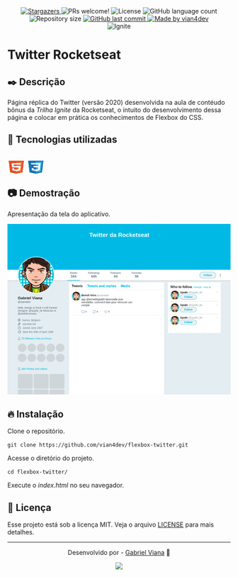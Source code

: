 <div align="center">
  <a href="https://github.com/vian4dev/twitter-rocketseat/stargazers">
    <img alt="Stargazers" src="https://img.shields.io/github/stars/vian4dev/twitter-rocketseat?style=social">
  </a>
  
  <img alt="PRs welcome!" src="https://img.shields.io/static/v1?label=PRs&message=welcome&color=7159c1&labelColor=000000" />
  <img alt="License" src="https://img.shields.io/static/v1?label=license&message=MIT&color=7159c1&labelColor=000000">
  <img alt="GitHub language count" src="https://img.shields.io/github/languages/count/vian4dev/twitter-rocketseat?color=%2304D361">
  <img alt="Repository size" src="https://img.shields.io/github/repo-size/vian4dev/twitter-rocketseat">
	
  <a href="https://github.com/vian4dev/twitter-rocketseat/commits/master">
    <img alt="GitHub last commit" src="https://img.shields.io/github/last-commit/vian4dev/twitter-rocketseat">
  </a>
  
  <a href="https://www.linkedin.com/in/vianadev/">
    <img alt="Made by vian4dev" src="https://img.shields.io/badge/made%20by-vian4dev-%2304D361">
  </a>
</div>

<div align="center">
  <img src="https://www.rocketseat.com.br/assets/logos/ignite-reduced.svg" width="150" height="150" alt="Ignite">
</div>

# Twitter Rocketseat

## ✒️ Descrição
Página réplica do Twitter (versão 2020) desenvolvida na aula de contéudo bônus da _Trilha Ignite_ da Rocketseat, o intuito do desenvolvimento dessa página e colocar em prática os conhecimentos de Flexbox do CSS.

## 🚀 Tecnologias utilizadas
<div style="display: inline_block"><br>
  <img align="center" alt="img-html" height="30" width="40" src="https://raw.githubusercontent.com/devicons/devicon/master/icons/html5/html5-original.svg">
  <img align="center" alt="img-css" height="30" width="40" src="https://raw.githubusercontent.com/devicons/devicon/master/icons/css3/css3-original.svg">
</div>

## 📷 Demostração
Apresentação da tela do aplicativo.
<div align="center">
  <img src="./.github/flexbox-twitter.png" alt="flexbox-twitter" border="0">
</div>

## 🔥 Instalação
Clone o repositório.
~~~
git clone https://github.com/vian4dev/flexbox-twitter.git
~~~
Acesse o diretório do projeto.
~~~
cd flexbox-twitter/
~~~
Execute o _index.html_ no seu navegador.

## 📝 Licença
Esse projeto está sob a licença MIT. Veja o arquivo [LICENSE](LICENSE) para mais detalhes.

---
<div align="center"> 
 <p>Desenvolvido por - <a href="https://github.com/vian4dev">Gabriel Viana</a> 🤖</p>
 
 <a href="https://www.linkedin.com/in/vianadev" target="_blank"><img src="https://img.shields.io/badge/-LinkedIn-%230077B5?style=for-the-badge&logo=linkedin&logoColor=white" target="_blank"></a> 
</div>
